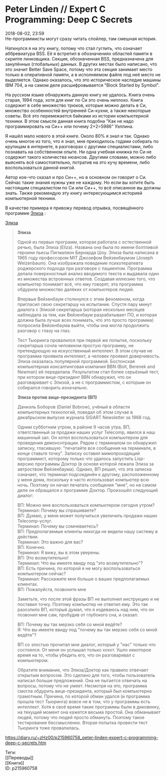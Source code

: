 Peter Linden // Expert C Programming: Deep C Secrets
=====================================================

   
 2018-08-02, 23:59   
  Не-программисты могут сразу читать спойлер, там смешная история.   
   
 Наткнулся я на эту книгу, потому что стал гуглить, что означает аббревиатура BSS. Её я встретил в обозначениях областей памяти в скрипте линковщика. Секция, обозначенная BSS, предназначена для занулённых (глобальных) данных. В других местах было написано, что это значит Better Save Space, потому что эта секция занимает место только в оперативной памяти, а в исполняемом файле под неё место не выделяется. Однако оказалось, что это историческое наследие машины IBM 704, а на самом деле расшифровывается "Block Started by Symbol".   
   
 На русском языке обнаружить данную книгу не удалось. Книга очень старая, 1994 года, хотя для книг по Си это очень неплохо. Книга содержит в себе множество трюков, которые можно делать в Си, множество особенностей внутренней Си-кухни, а также некоторые советы. Всё это перемежается байками из истории компьютерной техники. В этом смысле данная книга подобна "Как не надо программировать на Си++ или почему 2+2=5986" Уэллина.   
   
 Я нашёл мало нового в этой книге. Около 80% я знал и так. Однако очень многое из того, что я знал, мне приходилось годами собирать по крупицам в интернете, в разговорах с другими специалистами, либо познавать на собственном опыте. Ни одна учебная книжка по Си не содержит такого количества нюансов. Другими словами, можно либо выяснять всё самостоятельно, потратив на это кучу времени, либо воспользоваться данной книгой.   
   
 Автор кое-что сказал и про Си++, но в основном он говорит о Си. Сейчас такие знания нужны уже не каждому. Но если вы хотите быть настоящим специалистом по Си или Си++, то всё описанное вы должны знать. Также рекомендую эту книгу интересующимся историей компьютерной техники.   
   
 В качестве примера я привожу перевод отрывка, посвящённого программе  [Элиза](https://ru.wikipedia.org/wiki/%D0%AD%D0%BB%D0%B8%D0%B7%D0%B0_%28%D0%BF%D1%80%D0%BE%D0%B3%D1%80%D0%B0%D0%BC%D0%BC%D0%B0%29)  :   
   
  [Элиза](https://zHz00.diary.ru/p215960758.htm?index=1#linkmore215960758m1)    
>   **Элиза**    
>    
>  Одной из первых программ, которая работала с естественной речью, была Элиза (Eliza). Названа она была по имени болтливой героини пьесы Пигмалион Бернарда Шоу. Элиза была написана в 1965 году профессором MIT Джозефом Вейзенбаумом (Joseph Weizenbaum). Она изображала поведение психотерапевта роджерского подхода при разговоре с пациентом. Программа делала поверхностный анализ вводимого текста и выдавала один из множества встроенных ответов. Создавая иллюзию того, что компьютер понимает всё, что ему говорят, эта программа обдурила множество далёких от компьютеров людей.   
>    
>  Впервые Вейзенбаум столкнулся с этим феноменом, когда пригласил свою секретаршу на испытание. Спустя пару минут диалога с Элизой секретарша (которая несколько месяцев наблюдала за тем, как Вейзенбаум разрабатывает ПО, и которая должна была лучше всех понимать, что это просто программа) попросила Вейзенбаума выйти, чтобы она могла продолжить разговор с глазу на глаз.   
>    
>  Тест Тьюринга провалился при первой же попытке, поскольку секретарша сочла человеком простую программу, не претендующую на искусственный интеллект. В этом случае не программа проявила интеллект, а человек проявил доверчивость. Элиза оказалась популярной программой. Бостонская компьютерная консалтинговая компания BBN (Bolt, Berenek and Newman) её переделала. Результатом стал более серьёзный тест, при котором вице-президент BBN обнаружил, что он разговаривает с Элизой, а не с программистом, с которым он собирался говорить изначально.   
>    
>   **Элиза против вице-президента (ВП)**    
>    
>  Даниэль Боборов (Daniel Bobrow), учёный в области компьютерных технологий, поведал об этом случае в декабрьском выпуске журнала SIGART Newsletter за 1968 год.   
>    
>  Одним субботним утром, в районе 9 часов утра, ВП, ответственный за продажи наших услуг Telecomp, явился в наш машинный зал. Он хотел воспользоваться компьютером для проведения демонснтрации. Рядом с терминалом он обнаружил записку, гласившую: "печатайте все сообщения на терминале, в конце ставьте точку". Записку оставил мимопроходящий программист, которому только что удалось запустить Lisp-версию программы Доктор (в основе которой лежала Элиза за автроством Вейзенбаума). Однако, ВП решил, что эта записка означает, что терминал подсоединён к другому, расположенному у меня дома, поскольку я часто использовал компьютер всю ночь. Поэтому он начал печатать сообщения "мне", но на самом деле он обращался к программе Доктор. Произошёл следующий диалог:   
>    
>  ВП: Можно мне воспользоваться компьютером сегодня утром?   
>  Терминал: Почему вы спрашиваете?   
>  ВП: Думаю, у меня может получиться увеличить продажи наших Telecomp-услуг.   
>  Терминал: Почему вы сомневаетесь?   
>  ВП: Предполагаемые клиенты никогда не видели нашу систему в действии.   
>  Терминал: Это важно для вас?   
>  ВП: Конечно.   
>  Терминал: Я вижу, вы в этом уверены.   
>  ВП: Это возмутительно!   
>  Терминал: Что вы имеете ввиду под "это возмутительно"?   
>  ВП: Есть причина, по которой я не могу воспользоваться компьютером сейчас?   
>  Терминал: Расскажите мне больше о ваших предполагаемых клиентах.   
>  ВП: Пожалуйста, позвоните мне   
>    
>  Заметьте, что после этой фразы ВП не выполнил инструкцию и не поставил точку. Поэтому компьютер не ответил ему. Это так разозлило ВП, который думал, что я издеваюсь над ним, что он позвонил мне сам, пробудив от глубокого сна, и сказал:   
>    
>  ВП: Почему вы так мерзко себя со мной ведёте?   
>  Я: Что вы имеете ввиду под "почему вы так мерзко себя со мной ведёте"?   
>    
>  ВП со злостью прочитал мне диалог, который у "нас" только что состоялся. От меня он услышал только хохот. Ушло некоторое время на то, чтобы убедить его, что он разговаривал с компьютером.   
>    
>  Обратите внимание, что Элиза/Доктор как правило отвечает открытым вопросом. Это сделано для того, чтобы пользователь написал больше предложений. Она не пытается отвечать на вопросы, потому что не умеет. Несмотря на это, программа смогла обдурить вице-президента, который был компьютерно грамотным. Причина, по которой обман удался (и программа прошла тест Тьюринга) вовсе не в том, что у программы есть интеллект. Хотя в своё время такие программы были в диковинку, на текущий момент она кажется весьма простой. Она обманывает людей, потому что людей просто обмануть. Поэтому такое тестирование бессмысленно. Вторая попытка провести тест Тьюринга тоже провалилась. 

     
    
 <https://diary.ru/~zHz00/p215960758_peter-linden-expert-c-programming-deep-c-secrets.htm>   
   
 Теги:   
 [[Переводы]]   
 [[Книги]]   
 ID: p215960758